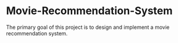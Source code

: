 # Movie-Recommendation-System
The primary goal of this project is to design and implement a movie recommendation system.
